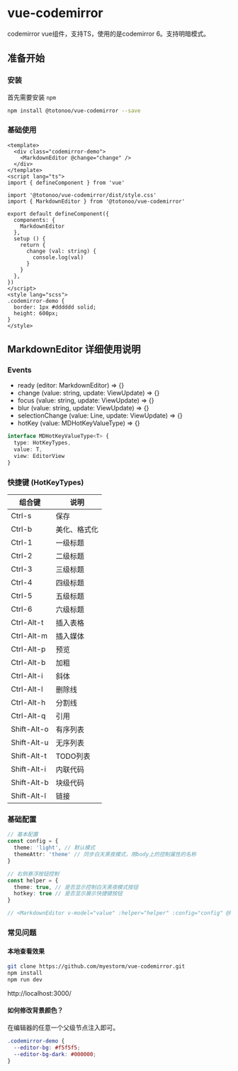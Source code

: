 # vue-codemirror

codemirror vue组件，支持TS，使用的是codemirror 6。支持明暗模式。

## 准备开始

### 安装

首先需要安装 `npm`

```bash
npm install @totonoo/vue-codemirror --save
```

### 基础使用

```vue
<template>
  <div class="codemirror-demo">
    <MarkdownEditor @change="change" />
  </div>
</template>
<script lang="ts">
import { defineComponent } from 'vue'

import '@totonoo/vue-codemirror/dist/style.css'
import { MarkdownEditor } from '@totonoo/vue-codemirror'

export default defineComponent({
  components: {
    MarkdownEditor
  },
  setup () {
    return {
      change (val: string) {
        console.log(val)
      }
    }
  },
})
</script>
<style lang="scss">
.codemirror-demo {
  border: 1px #dddddd solid;
  height: 600px;
}
</style>
```

## MarkdownEditor 详细使用说明

### Events

- ready (editor: MarkdownEditor) => {}
- change (value: string, update: ViewUpdate) => {}
- focus (value: string, update: ViewUpdate) => {}
- blur (value: string, update: ViewUpdate) => {}
- selectionChange (value: Line, update: ViewUpdate) => {}
- hotKey (value: MDHotKeyValueType) => {}

```typescript
interface MDHotKeyValueType<T> {
  type: HotKeyTypes,
  value: T,
  view: EditorView
}
```

### 快捷键 (HotKeyTypes)

| 组合键    | 说明    |
| --- | --- |
|  Ctrl-s   |  保存   |
|  Ctrl-b   |  美化、格式化   |
|  Ctrl-1   |  一级标题   |
|  Ctrl-2   |  二级标题   |
|  Ctrl-3   |  三级标题   |
|  Ctrl-4   |  四级标题   |
|  Ctrl-5   |  五级标题   |
|  Ctrl-6   |  六级标题   |
|  Ctrl-Alt-t   |  插入表格   |
|  Ctrl-Alt-m   |  插入媒体   |
|  Ctrl-Alt-p   |  预览   |
|  Ctrl-Alt-b   |  加粗   |
|  Ctrl-Alt-i   |  斜体   |
|  Ctrl-Alt-l   |  删除线   |
|  Ctrl-Alt-h   |  分割线   |
|  Ctrl-Alt-q   |  引用   |
|  Shift-Alt-o   |  有序列表   |
|  Shift-Alt-u   |  无序列表   |
|  Shift-Alt-t   |  TODO列表   |
|  Shift-Alt-i   |  内联代码   |
|  Shift-Alt-b   |  块级代码   |
|  Shift-Alt-l   |  链接   |


### 基础配置

```typescript
// 基本配置
const config = {
  theme: 'light', // 默认模式
  themeAttr: 'theme' // 同步白天黑夜模式，用body上的控制属性的名称
}

// 右侧悬浮按钮控制
const helper = {
  theme: true, // 是否显示控制白天黑夜模式按钮
  hotkey: true // 是否显示展示快捷键按钮
}

// <MarkdownEditor v-model="value" :helper="helper" :config="config" @hotKey="hotKeyHandler" @change="changeHandler" />
```

### 常见问题

#### 本地查看效果

```sh
git clone https://github.com/myestorm/vue-codemirror.git
npm install
npm run dev
```

http://localhost:3000/

#### 如何修改背景颜色？

在编辑器的任意一个父级节点注入即可。

```css
.codemirror-demo {
  --editor-bg: #f5f5f5;
  --editor-bg-dark: #000000;
}
```
